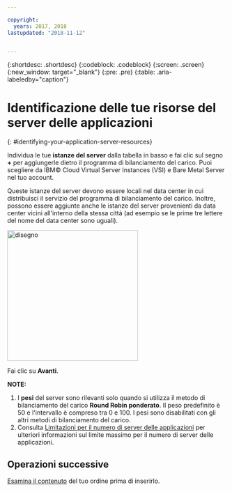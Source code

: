 ```yaml
---

copyright:
  years: 2017, 2018
lastupdated: "2018-11-12"


---
```


{:shortdesc: .shortdesc}
{:codeblock: .codeblock}
{:screen: .screen}
{:new_window: target="_blank"}
{:pre: .pre}
{:table: .aria-labeledby="caption"}

# Identificazione delle tue risorse del server delle applicazioni
{: #identifying-your-application-server-resources}

Individua le tue **istanze del server** dalla tabella in basso e fai clic sul segno **+** per aggiungerle dietro il programma di bilanciamento del carico. Puoi scegliere da IBM© Cloud Virtual Server Instances (VSI) e Bare Metal Server nel tuo account.

Queste istanze del server devono essere locali nel data center in cui distribuisci il servizio del programma di bilanciamento del carico. Inoltre, possono essere aggiunte anche le istanze del server provenienti da data center vicini all'interno della stessa città (ad esempio se le prime tre lettere del nome del data center sono uguali).

<img src="images/locate-server-instance.png" alt="disegno" style="width: 300px;"/>

Fai clic su **Avanti**.

**NOTE:** 

1. I **pesi** del server sono rilevanti solo quando si utilizza il metodo di bilanciamento del carico **Round Robin ponderato**. Il peso predefinito è 50 e l'intervallo è compreso tra 0 e 100. I pesi sono disabilitati con gli altri metodi di bilanciamento del carico.
2. Consulta [Limitazioni per il numero di server delle applicazioni](/docs/infrastructure/loadbalancer-service?topic=loadbalancer-service-faqs-for-ibm-cloud-load-balancer#what-s-the-maximum-number-of-compute-instances-i-can-associate-with-my-load-balancer-) per ulteriori informazioni sul limite massimo per il numero di server delle applicazioni.

## Operazioni successive
[Esamina il contenuto](/docs/infrastructure/loadbalancer-service?topic=loadbalancer-service-review-and-place-your-order) del tuo ordine prima di inserirlo.
